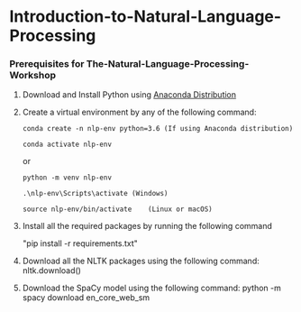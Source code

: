 # Introduction-to-Natural-Language-Processing

### Prerequisites for The-Natural-Language-Processing-Workshop

1. Download and Install Python using [Anaconda Distribution](https://www.anaconda.com/distribution/)

2. Create a virtual environment by any of the following command:

   `conda create -n nlp-env python=3.6 (If using Anaconda distribution)`
   
   `conda activate nlp-env`
   
   or
   
   `python -m venv nlp-env`
   
   `.\nlp-env\Scripts\activate (Windows)`
   
   `source nlp-env/bin/activate    (Linux or macOS)`

3. Install all the required packages by running the following command 

   "pip install -r requirements.txt"
     
4. Download all the NLTK packages using the following command:
   nltk.download()
   
5. Download the SpaCy model using the following command:
   python -m spacy download en_core_web_sm
   
